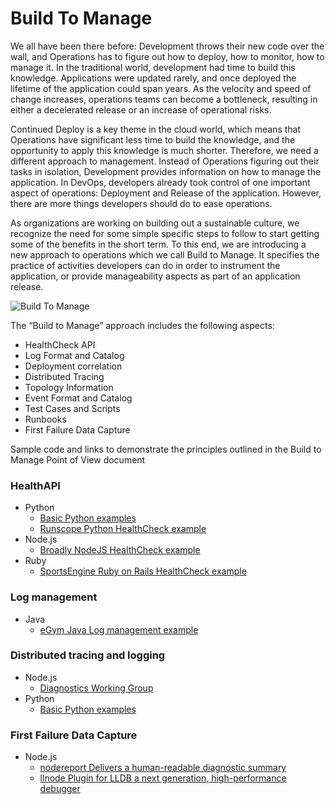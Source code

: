 # Build To Manage

We all have been there before: Development throws their new code over the wall, and Operations has to figure out how to deploy, how to monitor, how to manage it. In the traditional world, development had time to build this knowledge. Applications were updated rarely, and once deployed the lifetime of the application could span years. As the velocity and speed of change increases, operations teams can become a bottleneck, resulting in either a decelerated release or an increase of operational risks.

Continued Deploy is a key theme in the cloud world, which means that Operations have significant less time to build the knowledge, and the opportunity to apply this knowledge is much shorter. Therefore, we need a different approach to management. Instead of Operations figuring out their tasks in isolation, Development provides information on how to manage the application. In DevOps, developers already took control of one important aspect of operations: Deployment and Release of the application. However, there are more things developers should do to ease operations.

As organizations are working on building out a sustainable culture, we recognize the need for some simple specific steps to follow to start getting some of the benefits in the short term. To this end, we are introducing a new approach to operations which we call Build to Manage. It specifies the practice of activities developers can do in order to instrument the application, or provide manageability aspects as part of an application release. 

![Build To Manage](https://github.com/ibm-cloud-architecture/build-to-manage/blob/master/BTM.png "Build To Manage")


The “Build to Manage” approach includes the following aspects:

-	HealthCheck API
-	Log Format and Catalog	
-	Deployment correlation
-	Distributed Tracing
-	Topology Information
-	Event Format and Catalog
-	Test Cases and Scripts
-	Runbooks
-	First Failure Data Capture


Sample code and links to demonstrate the principles outlined in the Build to Manage Point of View document

### HealthAPI
- Python
  - [Basic Python examples](HealthCheckAPIs/python/)
  - [Runscope Python HealthCheck example](https://github.com/Runscope/healthcheck)
- Node.js
  - [Broadly NodeJS HealthCheck example](https://github.com/broadly/node-healthchecks)
- Ruby
  - [SportsEngine Ruby on Rails HealthCheck example](https://github.com/sportngin/okcomputer)

### Log management
- Java
  - [eGym Java Log management example](https://github.com/egymgmbh/log-queue)

### Distributed tracing and logging
- Node.js
   - [Diagnostics Working Group](https://github.com/nodejs/diagnostics)
- Python
  - [Basic Python examples](DistributedTrace/python/)


### First Failure Data Capture
- Node.js
  - [nodereport Delivers a human-readable diagnostic summary](https://github.com/nodejs/nodereport)
  - [llnode Plugin for LLDB a next generation, high-performance debugger](https://github.com/nodejs/llnode)



